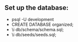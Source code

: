 ## Set up the database:
- psql -U development
- CREATE DATABASE organized;
- \i db/schema/schema.sql;
- \i db/seeds/seeds.sql;
